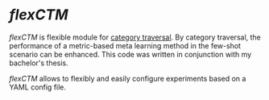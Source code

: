 # *flexCTM*
*flexCTM* is flexible module for [category traversal](https://openaccess.thecvf.com/content_CVPR_2019/html/Li_Finding_Task-Relevant_Features_for_Few-Shot_Learning_by_Category_Traversal_CVPR_2019_paper.html).
By category traversal, the performance of a metric-based meta learning method in the few-shot scenario can be enhanced.
This code was written in conjunction with my bachelor's thesis.

*flexCTM* allows to flexibly and easily configure experiments based on a YAML config file.
